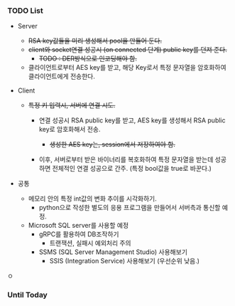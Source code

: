 ### TODO List

- Server
  
  - ~~RSA key값들을 미리 생성해서 pool을 만들어 둔다.~~
  - ~~client와 socket연결 성공시 (on connected 단계) public key를 던져 준다.~~
    - ~~TODO : DER방식으로 인코딩해야 함.~~
  - 클라이언트로부터 AES key를 받고, 해당 Key로서 특정 문자열을 암호화하여 클라이언트에게 전송한다.

- Client
  
  - ~~특정 키 입력시, 서버에 연결 시도.~~
    
    - 연결 성공시 RSA public key를 받고, AES key를 생성해서 RSA public key로 암호화해서 전송.
      
      - ~~생성한 AES key는, session에서 저장하여야 함.~~
    
    - 이후, 서버로부터 받은 바이너리를 복호화하여 특정 문자열을 받는데 성공하면 전체적인 연결 성공으로 간주. (특정 bool값을 true로 바꾼다.)

- 공통
  
  - 메모리 안의 특정 int값의 변화 추이를 시각화하기.
    - python으로 작성한 별도의 응용 프로그램을 만들어서 서버측과 통신할 예정.
  - Microsoft SQL server를 사용할 예정
    - gRPC를 활용하여 DB조작하기
      - 트랜잭션, 실패시 예외처리 주의
    - SSMS (SQL Server Management Studio) 사용해보기
      - SSIS (Integration Service) 사용해보기 (우선순위 낮음.)

ㅇ

### Until Today
